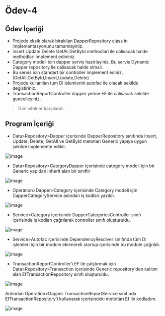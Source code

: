 # Ödev-4
## Ödev İçeriği
- Projede eksik olarak birakilan DapperRepository class in implemantasyonunu tamamlayiniz. 
- Insert Update Delete GetAll,GetById methodlari ile calisacak halde methodlari implement edininiz. 
- Category modeli icin dapper servis hazirlayiniz. Bu servis Dynamic Dapper repository ile calisacak halde olmali. 
- Bu servis icin standart bir controller implement ediniz. (GetAll,GetById,Insert,Update,Delete) 
- Projede kullanilan tum DI islemlerini autofac ile olacak sekilde degistiriniz. 
- TransactionReportController dapper yerine EF ile calisacak sekilde guncelleyiniz.
> Tüm istekler karşılandı. 

## Program İçeriği
- Data>Repository>Dapper içerisinde DapperRepository sınıfında Insert, Update, Delete, GetAll ve GetById metotları Generic yapıya uygun şekilde implemente edildi.

![image](https://github.com/P259-Simpra-NET-Bootcamp/aw4-BekirK-C/assets/80921292/c23370d8-1346-4a73-ae8d-a99e5b8d0605)

- Data>Repository>CategoryDapper içerisinde category modeli için bir Generic yapıdan inherit alan bir sınıftır

![image](https://github.com/P259-Simpra-NET-Bootcamp/aw4-BekirK-C/assets/80921292/03026488-3352-4c44-875e-d854b14df559)

- Operation>Dapper>Category içerisinde Category modeli için DapperCategoryService adından iş kodları yazıldı.

![image](https://github.com/P259-Simpra-NET-Bootcamp/aw4-BekirK-C/assets/80921292/69061535-3261-4995-8832-e71f440c37a7)

- Service>Category içerisinde DapperCategoriesController sınıfı içerisinde iş kodları çağrılarak controller sınıfı oluşturuldu.

![image](https://github.com/P259-Simpra-NET-Bootcamp/aw4-BekirK-C/assets/80921292/00a253fd-8fa2-4d94-8132-a3f5540eeecd)

- Service>Autofac içerisinde DependencyResolver sınıfında tüm DI işlemleri için bir module eklenerek startup içerisinde bu module çağrıldı.

![image](https://github.com/P259-Simpra-NET-Bootcamp/aw4-BekirK-C/assets/80921292/f2fea9f1-b9e1-4fe4-bf6f-213f46b993b8)

- TransactionReportController'ı EF ile çalştırmak için Data>Repository>Transaction içerisinde Generic repository'den kalıtım alan EfTransactionRepository sınıfı oluşturuldu.

![image](https://github.com/P259-Simpra-NET-Bootcamp/aw4-BekirK-C/assets/80921292/ce6b0746-8d08-4dc8-b056-df2e06a5a30a)

Ardından Operation>Dapper TransactionReportService sınıfında EfTransactionRepository'i kullanarak içerisindeki metotları Ef ile kodladım. 

![image](https://github.com/P259-Simpra-NET-Bootcamp/aw4-BekirK-C/assets/80921292/99d0a9bb-6b4a-4a0a-adfe-ef1e5d140265)
